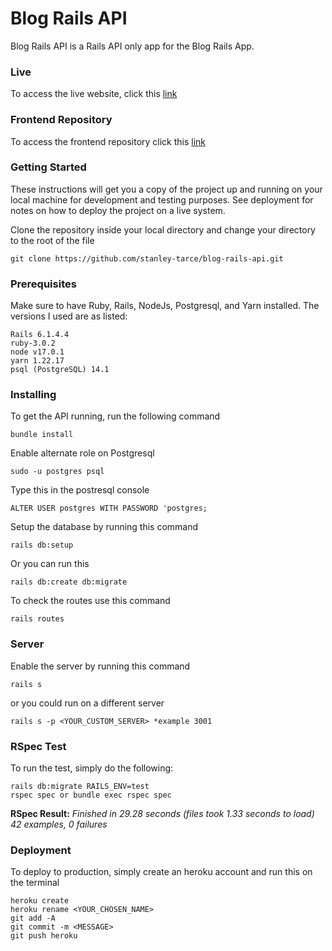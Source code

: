 



# Blog Rails API

Blog Rails API is a Rails API only app for the Blog Rails App.
### Live 
To access the live website, click this [link](https://blog-api-stan.herokuapp.com/) 

### Frontend Repository
To access the frontend repository click this [link](https://github.com/stanley-tarce/blog-react-api) 

### Getting Started
These instructions will get you a copy of the project up and running on your local machine for development and testing purposes. See deployment for notes on how to deploy the project on a live system.

Clone the repository inside your local directory and change your directory to the root of the file

```
git clone https://github.com/stanley-tarce/blog-rails-api.git
```

### Prerequisites
Make sure to have Ruby, Rails, NodeJs, Postgresql, and Yarn installed. The versions I used are as listed: 

    Rails 6.1.4.4
    ruby-3.0.2
    node v17.0.1
    yarn 1.22.17
    psql (PostgreSQL) 14.1 
  ### Installing
To get the API running, run the following command  

    bundle install 
Enable alternate role on Postgresql

    sudo -u postgres psql 
 Type this in the postresql console
 

    ALTER USER postgres WITH PASSWORD 'postgres;
    

Setup the database by running this command

    rails db:setup

Or you can run this

    rails db:create db:migrate 

 To check the routes use this command
 

    rails routes 
### Server 
Enable the server by running this command 

    rails s 
or you could run on a different server  

    rails s -p <YOUR_CUSTOM_SERVER> *example 3001

### RSpec Test
To run the test, simply do the following: 

    rails db:migrate RAILS_ENV=test
    rspec spec or bundle exec rspec spec
**RSpec Result:**
 *Finished in 29.28 seconds (files took 1.33 seconds to load)
42 examples, 0 failures*
### Deployment
To deploy to production, simply create an heroku account and run this on the terminal 

    heroku create
    heroku rename <YOUR_CHOSEN_NAME>
    git add -A 
    git commit -m <MESSAGE>
    git push heroku 
